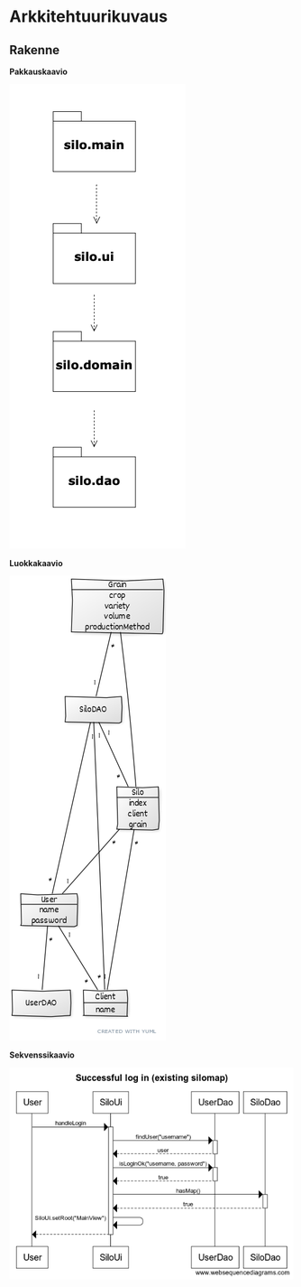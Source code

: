 # Arkkitehtuurikuvaus

## Rakenne

**Pakkauskaavio**

![alt text](https://github.com/iisu36/ot-harjoitustyo/blob/master/dokumentaatio/silo-package.png)

**Luokkakaavio**

![alt text](https://github.com/iisu36/ot-harjoitustyo/blob/master/dokumentaatio/silo-class.png)

**Sekvenssikaavio**

![alt text](https://github.com/iisu36/ot-harjoitustyo/blob/master/dokumentaatio/silo-sequence.png)
